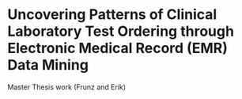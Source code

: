 # Uncovering Patterns of Clinical Laboratory Test Ordering through Electronic Medical Record (EMR) Data Mining
Master Thesis work (Frunz and Erik)
